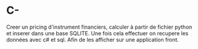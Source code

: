 # C-
Creer un pricing d'instrument financiers, calculer à partir de fichier python et inserer dans une base SQLITE.
Une fois cela effectuer on recupere les données avec c# et sql.
Afin de les afficher sur une application front.
